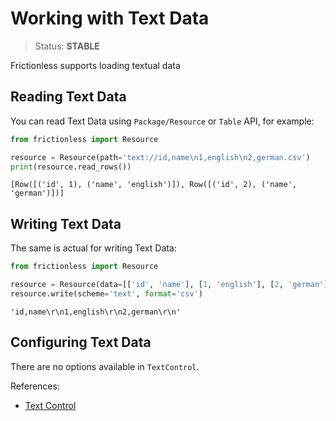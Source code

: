 # Working with Text Data

> Status: **STABLE**

Frictionless supports loading textual data

## Reading Text Data

You can read Text Data using `Package/Resource` or `Table` API, for example:


```python
from frictionless import Resource

resource = Resource(path='text://id,name\n1,english\n2,german.csv')
print(resource.read_rows())
```

    [Row([('id', 1), ('name', 'english')]), Row([('id', 2), ('name', 'german')])]


## Writing Text Data

The same is actual for writing Text Data:


```python
from frictionless import Resource

resource = Resource(data=[['id', 'name'], [1, 'english'], [2, 'german']])
resource.write(scheme='text', format='csv')
```




    'id,name\r\n1,english\r\n2,german\r\n'



## Configuring Text Data

There are no options available in `TextControl`.

References:
- [Text Control](https://frictionlessdata.io/tooling/python/controls-reference/#text)
